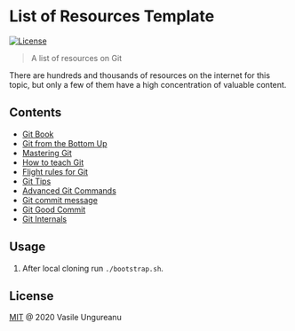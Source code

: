 # List of Resources Template

<a href="https://github.com/VasileUngureanu/repository-template/blob/master/LICENSE"><img src="https://img.shields.io/badge/license-MIT-green.svg" alt="License"></a>

> A list of resources on Git

There are hundreds and thousands of resources on the internet for this topic, but only a few of them have a high concentration of valuable content.

## Contents

* [Git Book](https://git-scm.com/book/en/v2)
* [Git from the Bottom Up](https://jwiegley.github.io/git-from-the-bottom-up/)
* [Mastering Git](https://thoughtbot.com/upcase/mastering-git)
* [How to teach Git](https://rachelcarmena.github.io/2018/12/12/how-to-teach-git.html)
* [Flight rules for Git](https://github.com/k88hudson/git-flight-rules)
* [Git Tips](https://github.com/git-tips/tips)
* [Advanced Git Commands](https://thoughtworks-jumpstart.gitbook.io/book/developer-tools/git/advanced-git)
* [Git commit message](https://github.com/joelparkerhenderson/git_commit_message)
* [Git Good Commit](https://github.com/tommarshall/git-good-commit)
* [Git Internals](https://github.com/pluralsight/git-internals-pdf)

## Usage

1. After local cloning run `./bootstrap.sh`.

License
-------

[MIT](LICENSE) @ 2020 Vasile Ungureanu

